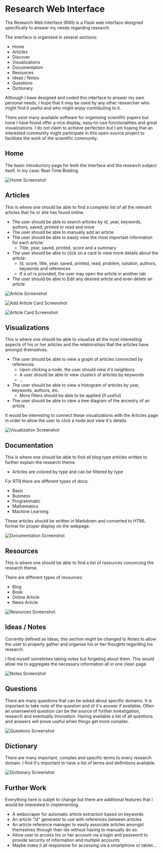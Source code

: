 # Research Web Interface

The Research Web Interface (RWI) is a Flask web interface designed specifically to answer my needs
regarding research.

The interface is organised in several sections:

- Home
- Articles
- Discover
- Visualizations
- Documentation
- Resources
- Ideas / Notes
- Questions
- Dictionary

Although I have designed and coded this interface to answer my own personal needs, I hope that it may be used
by any other researcher who might find it useful and who might enjoy contributing to it.

There exist many available software for organising scientific papers but none I have found offer
a nice display, easy-to-use functionalities and great visualizations. I do not claim to achieve perfection
but I am hoping that an interested community might participate in this open-source project to facilitate the work of the
scientific community.

## Home

The basic introductory page for both the interface and the research subject itself.
In my case: Real-Time Bidding.

![Home Screenshot](./screenshots/home_page.png)

## Articles

This is where one should be able to find a complete list of all the relevant articles that he or she has found online.

- The user should be able to search articles by id, year, keywords, authors, saved, printed or read and more
- The user should be able to manually add an article
- The user should be able to easily view the most important information for each article:
  - Title, year, saved, printed, score and a summary
- The user should be able to click on a card to view more details about the article:
  - Id, score, title, year, saved, printed, read, problem, solution, authors, keywords and references
  - If a url is provided, the user may open the article in another tab
- The user should be able to Edit any desired article and even delete an article

![Article Screenshot](./screenshots/articles_page.png)

![Add Article Card Screenshot](./screenshots/add_article_card.png)

![Article Card Screenshot](./screenshots/article_card.png)


## Visualizations

This is where one should be able to visualize all the most interesting aspects of his or her articles and
the relationships that the articles have amongst themselves.

- The user should be able to view a graph of articles connected by references
  - Upon clicking a node, the user should view it's neighbors
  - A user should be able to view clusters of articles by keywords
  - ...
- The user should be able to view a histogram of articles by year, keywords, authors, etc.
  - More filters should be able to be applied (if useful)
- The user should be able to view a tree diagram of the ancestry of an article

It would be interesting to connect these visualizations with the Articles page in order to allow the user to click a node and view it's details.

![Visualization Screenshot](./screenshots/visualization_page.png)

## Documentation

This is where one should be able to find all blog type articles written to further explain the research theme.

- Articles are colored by type and can be filtered by type

For RTB there are different types of docs:

- Basic
- Business
- Programmatic
- Mathematics
- Machine Learning

These articles should be written in Markdown and converted to HTML format for proper display on the webpage.

![Documentation Screenshot](./screenshots/documentation_page.png)

## Resources

This is where one should be able to find a list of resources concercing the research theme.

There are different types of resources:

- Blog
- Book
- Online Article
- News Article

![Resources Screenshot](./screenshots/resources_page.png)

## Ideas / Notes

Currently defined as Ideas, this section might be changed to Notes to allow the user
to properly gather and organise his or her thoughts regarding his research.

I find myself sometimes taking notes but forgeting about them. This would allow me to
aggregate the necessary information all in one clean page.

![Notes Screenshot](./screenshots/notes_page.png)

## Questions

There are many questions that can be asked about specific domains. It is important to take note of the question and of it's answer if available. Often an unanswered question can be the source of further investigation, research and eventually innovation. Having available a list of all questions and answers will prove useful when things get more complex.

![Questions Screenshot](./screenshots/questions_page.png)

## Dictionary

There are many important, complex and specific terms to every research domain. I find it's important to have a list of terms and definitions available.

![Dictionary Screenshot](.screenshots/dictionary_page.png)

## Further Work

Everything here is subjet to change but there are additional features that I would be interested in implementing.

- A webscraper for automatic article extraction based on keywords
- An article "id" generator to use with references between articles
- An article reference manager to easily associate articles amongst themselves through their ids without having to manually do so.
- Allow user to access his or her account via a login and password to provide security of information and multiple accounts
- Maybe make it all responsive for accessing via a smartphone or tablet...
